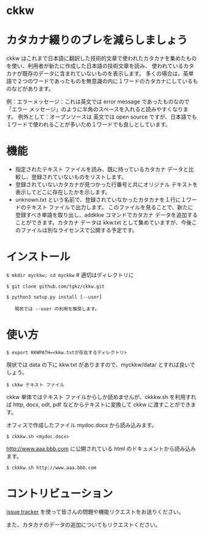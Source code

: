 # ckkw
# カタカナ綴りのブレを減らしましょう

ckkw はこれまで日本語に翻訳した技術的文章で使われたカタカナを集めたものを使い、利用者が新たに作成した日本語の技術文章を読み、
使われているカタカナが既存のデータに含まれていないものを表示します。
多くの場合は、英単語で２つのワードであったものを無意識の内に１ワードのカタカナにしているものなどがあります。

例：エラーメッセージ：これは英文では error message であったものなので　「エラー メッセージ」のように半角のスペースを入れると読みやすくなります。
例外として：オープンソースは 英文では open source ですが、日本語でも１ワードで使われることが多いため１ワードでも良しとしています。

# 機能

- 指定されたテキスト ファイルを読み、既に持っているカタカナ データと比較し、登録されていないものをリストします。
- 登録されていないカタカナが見つかった行番号と共にオリジナル テキストを表示してどこに存在したかを示します。
- unknown.txt という名前で、登録されていなかったカタカナを１行に１ワードのテキスト ファイルで出力します。
このファイルを見ることで、新たに登録すべき単語を取り出し、addkkw コマンドでカタカナ データを追加することができます。カタカナ データは kkw.txt として集めていますが、今後このファイルは別なライセンスで公開する予定です。

# インストール

`$ mkdir myckkw; cd myckkw`      # 適切はディレクトリに

`$ git clone github.com/tgkz/ckkw.git`

`$ python3 setup.py install [--user]`

       現状では --user の利用を推奨します。

# 使い方


`$ export KKWPATH=<kkw.txtが存在するディレクトリ> `

現状では data の下に kkw.txt がありますので、myckkw/data/ とすれば良いでしょう。

`$ ckkw テキスト ファイル`

ckkw 単体ではテキスト ファイルからしか読めませんが、ckkkw.sh を利用すれば
http, docx, odt, pdf などからテキストに変換して ckkw に渡すことができます。

オフィスで作成したファイル mydoc.docx から読み込みます。

`$ ckkkw.sh <mydoc.docx>`

http://www.aaa.bbb.com に公開されている html のドキュメントから読み込みます。

`$ ckkkw.sh http://www.aaa.bbb.com`


# コントリビューション

[issue tracker](https://github.com/tgkz/ckkw/issues) を使って皆さんの問題や機能リクエストをお送りください。

また、カタカナのデータの追加についてもリクエストください。


